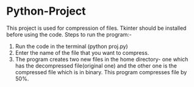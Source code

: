 # Python-Project
This project is used for compression of files.
Tkinter should be installed before using the code.
Steps to run the program:-
1. Run the code in the terminal (python proj.py)
2. Enter the name of the file that you want to compress.
3. The program creates two new files in the home directory- one which has the decompressed file(original one) and the other one is the compressed file which is in binary.
This program compresses file by 50%.
